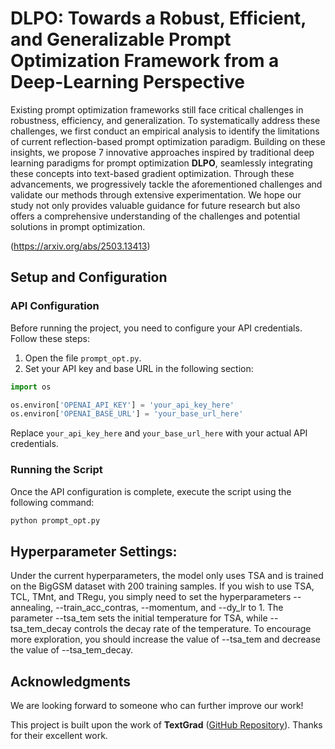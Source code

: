 # DLPO: Towards a Robust, Efficient, and Generalizable Prompt Optimization Framework from a Deep-Learning Perspective

Existing prompt optimization frameworks still face critical challenges in robustness, efficiency, and generalization.
To systematically address these challenges, we first conduct an empirical analysis to identify the limitations of current reflection-based prompt optimization paradigm.
Building on these insights, we propose 7 innovative approaches inspired by traditional deep learning paradigms for prompt optimization **DLPO**, seamlessly integrating these concepts into text-based gradient optimization. 
Through these advancements, we progressively tackle the aforementioned challenges and validate our methods through extensive experimentation.
We hope our study not only provides valuable guidance for future research but also offers a comprehensive understanding of the challenges and potential solutions in prompt optimization.

(https://arxiv.org/abs/2503.13413)

## Setup and Configuration

### API Configuration

Before running the project, you need to configure your API credentials. Follow these steps:

1. Open the file `prompt_opt.py`.
2. Set your API key and base URL in the following section:

```python
import os

os.environ['OPENAI_API_KEY'] = 'your_api_key_here'
os.environ['OPENAI_BASE_URL'] = 'your_base_url_here'
```

Replace `your_api_key_here` and `your_base_url_here` with your actual API credentials.

### Running the Script

Once the API configuration is complete, execute the script using the following command:

```bash
python prompt_opt.py
```

## Hyperparameter Settings: 

Under the current hyperparameters, the model only uses TSA and is trained on the BigGSM dataset with 200 training samples. If you wish to use TSA, TCL, TMnt, and TRegu, you simply need to set the hyperparameters --annealing, --train_acc_contras, --momentum, and --dy_lr to 1. The parameter --tsa_tem sets the initial temperature for TSA, while --tsa_tem_decay controls the decay rate of the temperature. To encourage more exploration, you should increase the value of --tsa_tem and decrease the value of --tsa_tem_decay.

## Acknowledgments

We are looking forward to someone who can further improve our work!

This project is built upon the work of **TextGrad** ([GitHub Repository](https://github.com/zou-group/textgrad)). Thanks for their excellent work.
